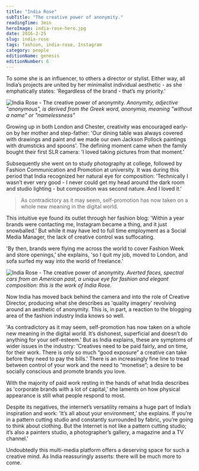 ```yaml
---
title: "India Rose"
subTitle: "The creative power of anonymity."
readingTime: 3min
heroImage: india-rose-hero.jpg
date: 2016-2-25
slug: india-rose
tags: fashion, india-rose, Instagram
category: people
editionName: genesis
editionNumber: 6
---
```


To some she is an influencer, to others a director or stylist. Either way, all India’s projects are united by her minimalist individual aesthetic - as she emphatically states:  'Regardless of the brand - that’s my priority.'

![India Rose - The creative power of anonymity.](a.jpg)
*Anonymity, adjective "anonymous", is derived from the Greek word, anonymia, meaning "without a name" or "namelessness"*

Growing up in both London and Chester, creativity was encouraged early-on by her mother and step-father: 'Our dining table was always covered with drawings and paint and we made our own Jackson Pollock paintings with drumsticks and spoons'. The defining moment came when the family bought their first SLR camera: 'I loved taking pictures from that moment.'

Subsequently she went on to study photography at college, followed by Fashion Communication and Promotion at university. It was during this period that India recognized her natural eye for composition: ‘Technically I wasn’t ever very good - I never could get my head around the dark room and studio lighting - but composition was second nature. And I loved it.'

>As contradictory as it may seem, self-promotion has now taken on a whole new meaning in the digital world.

This intuitive eye found its outlet through her fashion blog: 'Within a year brands were contacting me, Instagram became a thing, and it just snowballed.' But while it may have led to full time employment as a Social Media Manager, the lack of creative control was suffocating.

'By then, brands were flying me across the world to cover Fashion Week and store openings,’ she explains, 'so I quit my job, moved to London, and sofa surfed my way into the world of freelance.'

![India Rose - The creative power of anonymity.](b.jpg)
*Averted faces, spectral cars from an American past, a unique eye for fashion and elegant composition: this is the work of India Rose.*

Now India has moved back behind the camera and into the role of Creative Director, producing what she describes as 'quality imagery' revolving around an aesthetic of anonymity. This is, in part, a reaction to the blogging area of the fashion industry India knows so well.

'As contradictory as it may seem, self-promotion has now taken on a whole new meaning in the digital world. It’s dishonest, superficial and doesn’t do anything for your self-esteem.'
But as India explains, these are symptoms of wider issues in the industry: 'Creatives need to be paid fairly, and on time, for their work. There is only so much “good exposure” a creative can take before they need to pay the bills.' There is an increasingly fine line to tread between control of your work and the need to “monetise”; a desire to be socially conscious and promote brands you love.

With the majority of paid work resting in the hands of what India describes as 'corporate brands with a lot of capital,’ she laments on how physical appearance is still what people respond to most.

Despite its negatives, the internet’s versatility remains a huge part of India’s inspiration and work: 'It’s all about your environment,’ she explains. If you’re in a pattern cutting studio and constantly surrounded by fabric, you’re going to think about clothing. But the Internet is not like a pattern cutting studio; it’s also a painters studio, a photographer’s gallery, a magazine and a TV channel.'

Undoubtedly this multi-media platform offers a deserving space for such a creative mind. As India reassuringly asserts: there will be much more to come.
